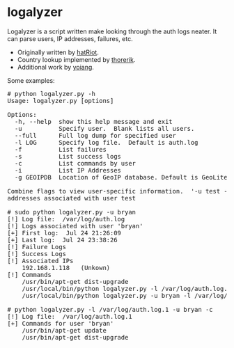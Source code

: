 logalyzer
=========

Logalyzer is a script written make looking through the auth logs neater.  It can parse users, IP addresses, failures, etc.

* Originally written by [hatRiot](https://github.com/hatRiot).
* Country lookup implemented by [thorerik](https://github.com/thorerik).
* Additional work by [yoiang](https://github.com/yoiang).

Some examples:

<pre>
# python logalyzer.py -h
Usage: logalyzer.py [options]

Options:
  -h, --help  show this help message and exit
  -u          Specify user.  Blank lists all users.
  --full      Full log dump for specified user
  -l LOG      Specify log file.  Default is auth.log
  -f          List failures
  -s          List success logs
  -c          List commands by user
  -i          List IP Addresses
  -g GEOIPDB  Location of GeoIP database. Default is GeoLite2-Country.mmdb

Combine flags to view user-specific information.  '-u test -i' lists IP
addresses associated with user test

# sudo python logalyzer.py -u bryan
[!] Log file:  /var/log/auth.log
[!] Logs associated with user 'bryan'
[+] First log:  Jul 24 21:26:09
[+] Last log:  Jul 24 23:38:26
[!] Failure Logs
[!] Success Logs
[!] Associated IPs
    192.168.1.118   (Unkown)
[!] Commands
	/usr/bin/apt-get dist-upgrade
	/usr/local/bin/python logalyzer.py -l /var/log/auth.log.1 -u bryan
	/usr/local/bin/python logalyzer.py -u bryan -l /var/log/auth.log.1 -s

# python logalyzer.py -l /var/log/auth.log.1 -u bryan -c
[!] Log file:  /var/log/auth.log.1
[+] Commands for user 'bryan'
	/usr/bin/apt-get update
	/usr/bin/apt-get dist-upgrade
</pre>

[1]: http://dev.maxmind.com/geoip/geoip2/geolite2/
